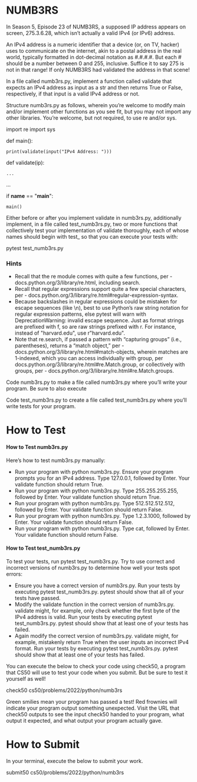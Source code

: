 # NUMB3RS

In Season 5, Episode 23 of NUMB3RS, a supposed IP address appears on screen, 275.3.6.28, which isn’t actually a valid IPv4 (or IPv6) address.

An IPv4 address is a numeric identifier that a device (or, on TV, hacker) uses to communicate on the internet, akin to a postal address in the real world, typically formatted in dot-decimal notation as #.#.#.#. But each # should be a number between 0 and 255, inclusive. Suffice it to say 275 is not in that range! If only NUMB3RS had validated the address in that scene!

In a file called numb3rs.py, implement a function called validate that expects an IPv4 address as input as a str and then returns True or False, respectively, if that input is a valid IPv4 address or not.

Structure numb3rs.py as follows, wherein you’re welcome to modify main and/or implement other functions as you see fit, but you may not import any other libraries. You’re welcome, but not required, to use re and/or sys.

import re
import sys


def main():
  
    print(validate(input("IPv4 Address: ")))


def validate(ip):
  
    ...

...


if __name__ == "__main__":

    main()
Either before or after you implement validate in numb3rs.py, additionally implement, in a file called test_numb3rs.py, two or more functions that collectively test your implementation of validate thoroughly, each of whose names should begin with test_ so that you can execute your tests with:

pytest test_numb3rs.py

### Hints

* Recall that the re module comes with quite a few functions, per - docs.python.org/3/library/re.html, including search.
* Recall that regular expressions support quite a few special characters, per - docs.python.org/3/library/re.html#regular-expression-syntax.
* Because backslashes in regular expressions could be mistaken for escape sequences (like \n), best to use Python’s raw string notation for regular expression patterns, else pytest will warn with DeprecationWarning: invalid escape sequence. Just as format strings are prefixed with f, so are raw strings prefixed with r. For instance, instead of "harvard\.edu", use r"harvard\.edu".
* Note that re.search, if passed a pattern with “capturing groups” (i.e., parentheses), returns a “match object,” per - docs.python.org/3/library/re.html#match-objects, wherein matches are 1-indexed, which you can access individually with group, per docs.python.org/3/library/re.html#re.Match.group, or collectively with groups, per - docs.python.org/3/library/re.html#re.Match.groups.

Code numb3rs.py to make a file called numb3rs.py where you’ll write your program. Be sure to also execute

Code test_numb3rs.py to create a file called test_numb3rs.py where you’ll write tests for your program.

# How to Test

#### How to Test numb3rs.py

Here’s how to test numb3rs.py manually:

* Run your program with python numb3rs.py. Ensure your program prompts you for an IPv4 address. Type 127.0.0.1, followed by Enter. Your validate function should return True.
* Run your program with python numb3rs.py. Type 255.255.255.255, followed by Enter. Your validate function should return True.
* Run your program with python numb3rs.py. Type 512.512.512.512, followed by Enter. Your validate function should return False.
* Run your program with python numb3rs.py. Type 1.2.3.1000, followed by Enter. Your validate function should return False.
* Run your program with python numb3rs.py. Type cat, followed by Enter. Your validate function should return False.

#### How to Test test_numb3rs.py
To test your tests, run pytest test_numb3rs.py. Try to use correct and incorrect versions of numb3rs.py to determine how well your tests spot errors:

* Ensure you have a correct version of numb3rs.py. Run your tests by executing pytest test_numb3rs.py. pytest should show that all of your tests have passed.
* Modify the validate function in the correct version of numb3rs.py. validate might, for example, only check whether the first byte of the IPv4 address is valid. Run your tests by executing pytest test_numb3rs.py. pytest should show that at least one of your tests has failed.
* Again modify the correct version of numb3rs.py. validate might, for example, mistakenly return True when the user inputs an incorrect IPv4 format. Run your tests by executing pytest test_numb3rs.py. pytest should show that at least one of your tests has failed.

You can execute the below to check your code using check50, a program that CS50 will use to test your code when you submit. But be sure to test it yourself as well!

check50 cs50/problems/2022/python/numb3rs

Green smilies mean your program has passed a test! Red frownies will indicate your program output something unexpected. Visit the URL that check50 outputs to see the input check50 handed to your program, what output it expected, and what output your program actually gave.

# How to Submit

In your terminal, execute the below to submit your work.

submit50 cs50/problems/2022/python/numb3rs